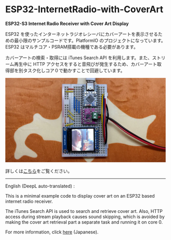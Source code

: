 # ESP32-InternetRadio-with-CoverArt

**ESP32-S3 Internet Radio Receiver with Cover Art Display**

ESP32 を使ったインターネットラジオレシーバにカバーアートを表示させるための最小限のサンプルコードです。PlatformIO のプロジェクトになっています。ESP32 はマルチコア・PSRAM搭載の機種である必要があります。

カバーアートの検索・取得には iTunes Search API を利用します。また、ストリーム再生中に HTTP アクセスをすると音飛びが発生するため、カバーアート取得部を別タスク化しコア０で動かすことで回避しています。

![lisa.webp](lisa.webp)

詳しくは[こちら](https://katayu.de/posts/esp32-s3-radio/)をご覧ください。

---

English (DeepL auto-translated) : 

This is a minimal example code to display cover art on an ESP32 based internet radio receiver.

The iTunes Search API is used to search and retrieve cover art. Also, HTTP access during stream playback causes sound skipping, which is avoided by making the cover art retrieval part a separate task and running it on core 0.

For more information, click [here](https://katayu.de/posts/esp32-s3-radio/) (Japanese).
